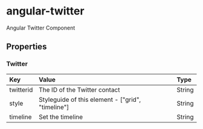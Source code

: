 # angular-twitter

Angular Twitter Component

## Properties

### Twitter

|Key|Value|Type|
|:--|:----|:---|
|twitterid|The ID of the Twitter contact|String|
|style|Styleguide of this element - ["grid", "timeline"]|String|
|timeline|Set the timeline|String|